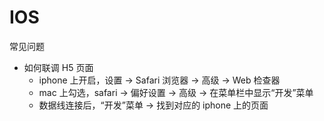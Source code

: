 # IOS

常见问题

- 如何联调 H5 页面
  - iphone 上开启，设置 -> Safari 浏览器 -> 高级 -> Web 检查器
  - mac 上勾选，safari -> 偏好设置 -> 高级 -> 在菜单栏中显示“开发”菜单
  - 数据线连接后，“开发”菜单 -> 找到对应的 iphone 上的页面
